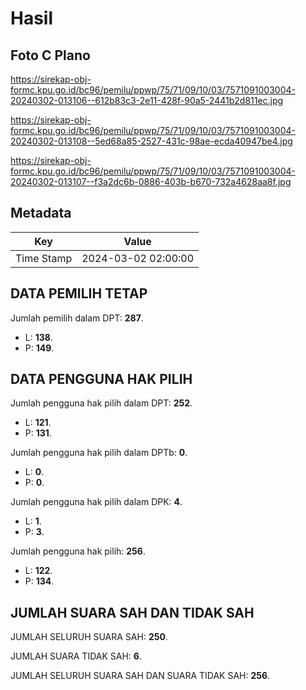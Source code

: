 # Hasil

## Foto C Plano

https://sirekap-obj-formc.kpu.go.id/bc96/pemilu/ppwp/75/71/09/10/03/7571091003004-20240302-013106--612b83c3-2e11-428f-90a5-2441b2d811ec.jpg

https://sirekap-obj-formc.kpu.go.id/bc96/pemilu/ppwp/75/71/09/10/03/7571091003004-20240302-013108--5ed68a85-2527-431c-98ae-ecda40947be4.jpg

https://sirekap-obj-formc.kpu.go.id/bc96/pemilu/ppwp/75/71/09/10/03/7571091003004-20240302-013107--f3a2dc6b-0886-403b-b670-732a4628aa8f.jpg


## Metadata

| Key        | Value               |
| ---------- | ------------------- |
| Time Stamp | 2024-03-02 02:00:00 |


## DATA PEMILIH TETAP

Jumlah pemilih dalam DPT: **287**.
 * L: **138**.
 * P: **149**.

## DATA PENGGUNA HAK PILIH

Jumlah pengguna hak pilih dalam DPT: **252**.
 * L: **121**.
 * P: **131**.

Jumlah pengguna hak pilih dalam DPTb: **0**.
 * L: **0**.
 * P: **0**.

Jumlah pengguna hak pilih dalam DPK: **4**.
 * L: **1**.
 * P: **3**.

Jumlah pengguna hak pilih: **256**.
 * L: **122**.
 * P: **134**.

## JUMLAH SUARA SAH DAN TIDAK SAH

JUMLAH SELURUH SUARA SAH: **250**.

JUMLAH SUARA TIDAK SAH: **6**.

JUMLAH SELURUH SUARA SAH DAN SUARA TIDAK SAH: **256**.


